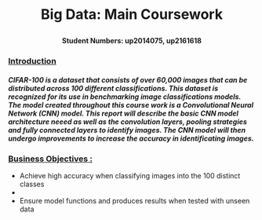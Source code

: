 # <p align=center>Big Data: Main Coursework

#### <p align=center>Student Numbers: up2014075, up2161618

### <u>**Introduction** </u>

##### CIFAR-100 is a dataset that consists of over 60,000 images that can be distributed across 100 different classifications. This dataset is recognized for its use in benchmarking image classifications models. The model created throughout this course work is a Convolutional Neural Network (CNN) model. This report will describe the basic CNN model architecture neeed as well as the convolution layers, pooling strategies and fully connected layers to identify images. The CNN model will then undergo improvements to increase the accuracy in identificating images. 

### <u>**Business Objectives** :</u>
- Achieve high accuracy when classifying images into the 100 distinct classes
- 
- Ensure model functions and produces results when tested with unseen data 

